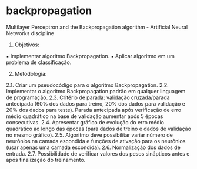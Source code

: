 # backpropagation
Multilayer Perceptron and the Backpropagation algorithm - Artificial Neural Networks discipline

1. Objetivos:

▪ Implementar algoritmo Backpropagation.
▪ Aplicar algoritmo em um problema de classificação.

2. Metodologia:

  2.1. Criar um pseudocódigo para o algoritmo Backpropagation.
  2.2. Implementar o algoritmo Backpropagation padrão em qualquer linguagem de programação.
  2.3. Critério de parada: validação cruzada/parada antecipada (60% dos dados para treino, 20%
dos dados para validação e 20% dos dados para teste). Parada antecipada após verificação
de erro médio quadrático na base de validação aumentar após 5 épocas consecutivas.
  2.4. Apresentar gráfico de evolução do erro médio quadrático ao longo das épocas (para dados
de treino e dados de validação no mesmo gráfico).
  2.5. Algoritmo deve possibilitar variar número de neurônios na camada escondida e funções de
ativação para os neurônios (usar apenas uma camada escondida).
  2.6. Normalização dos dados de entrada.
  2.7. Possibilidade de verificar valores dos pesos sinápticos antes e após finalização do
treinamento.
